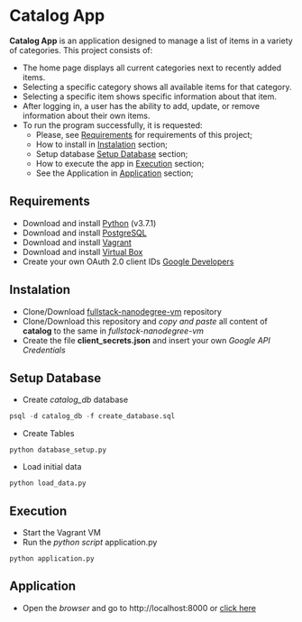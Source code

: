 # Catalog App

**Catalog App** is an application designed to manage a list of items in a variety of categories. This project consists of:
* The home page displays all current categories next to recently added items.
* Selecting a specific category shows all available items for that category.
* Selecting a specific item shows specific information about that item.
* After logging in, a user has the ability to add, update, or remove information about their own items.
* To run the program successfully, it is requested:
    * Please, see [Requirements](#requirements) for requirements of this project;
    * How to install in [Instalation](#Instalation) section;
    * Setup database [Setup Database](#setup-database) section;
    * How to execute the app in [Execution](#execution) section;
    * See the Application in [Application](#application) section;

## Requirements

* Download and install [Python](https://www.python.org/downloads/) (v3.7.1)
* Download and install [PostgreSQL](https://www.postgresql.org/download/)
* Download and install [Vagrant](https://www.vagrantup.com/downloads.html)
* Download and install [Virtual Box](https://www.virtualbox.org/wiki/Downloads)
* Create your own OAuth 2.0 client IDs [Google Developers](https://console.developers.google.com)

## Instalation

* Clone/Download [fullstack-nanodegree-vm](https://github.com/udacity/fullstack-nanodegree-vm) repository
* Clone/Download this repository and *copy and paste* all content of **catalog** to the same in *fullstack-nanodegree-vm*
* Create the file **client_secrets.json** and insert your own *Google API Credentials*

## Setup Database

* Create *catalog_db* database
```sql
psql -d catalog_db -f create_database.sql
```

* Create Tables
```
python database_setup.py
```

* Load initial data
```
python load_data.py
```

## Execution

* Start the Vagrant VM
* Run the *python script* application.py
```
python application.py
```

## Application

* Open the *browser* and go to http://localhost:8000 or [click here](http://localhost:8000)
